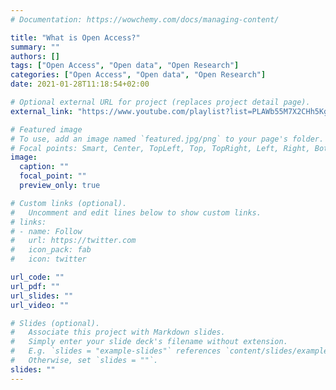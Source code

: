 ```yaml
---
# Documentation: https://wowchemy.com/docs/managing-content/

title: "What is Open Access?"
summary: ""
authors: []
tags: ["Open Access", "Open data", "Open Research"]
categories: ["Open Access", "Open data", "Open Research"]
date: 2021-01-28T11:18:54+02:00

# Optional external URL for project (replaces project detail page).
external_link: "https://www.youtube.com/playlist?list=PLAWb55M7X2CHh5KgiCP5i9N5GRBXnI5qE"

# Featured image
# To use, add an image named `featured.jpg/png` to your page's folder.
# Focal points: Smart, Center, TopLeft, Top, TopRight, Left, Right, BottomLeft, Bottom, BottomRight.
image:
  caption: ""
  focal_point: ""
  preview_only: true

# Custom links (optional).
#   Uncomment and edit lines below to show custom links.
# links:
# - name: Follow
#   url: https://twitter.com
#   icon_pack: fab
#   icon: twitter

url_code: ""
url_pdf: ""
url_slides: ""
url_video: ""

# Slides (optional).
#   Associate this project with Markdown slides.
#   Simply enter your slide deck's filename without extension.
#   E.g. `slides = "example-slides"` references `content/slides/example-slides.md`.
#   Otherwise, set `slides = ""`.
slides: ""
---
```

